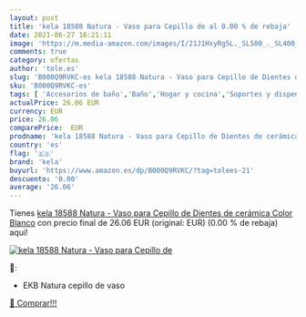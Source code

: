 ```yaml
---
layout: post
title: 'kela 18588 Natura - Vaso para Cepillo de al 0.00 % de rebaja'
date: 2021-06-27 16:21:11
image: 'https://m.media-amazon.com/images/I/21J1HxyRg5L._SL500_._SL400_.jpg'
comments: true
category: ofertas
author: 'tole.es'
slug: 'B000Q9RVKC-es kela 18588 Natura - Vaso para Cepillo de Dientes de...'
sku: 'B000Q9RVKC-es'
tags: [ 'Accesorios de baño','Baño','Hogar y cocina','Soportes y dispensadores para baño','Vasos para baño','cepillo','de','dientes','kela', ]
actualPrice: 26.06 EUR
currency: EUR
price: 26.06
comparePrice:  EUR
prodname: 'kela 18588 Natura - Vaso para Cepillo de Dientes de cerámica  Color Blanco'
country: 'es'
flag: '🇪🇸'
brand: 'kela'
buyurl: 'https://www.amazon.es/dp/B000Q9RVKC/?tag=tolees-21'
descuento: '0.00'
average: '26.06'
---
```


Tienes [kela 18588 Natura - Vaso para Cepillo de Dientes de cerámica  Color Blanco](https://www.amazon.es/dp/B000Q9RVKC/?tag=tolees-21) con precio final de  26.06 EUR (original:  EUR) (0.00 %  de rebaja) aqui!

[![kela 18588 Natura - Vaso para Cepillo de](https://m.media-amazon.com/images/I/21J1HxyRg5L._SL500_._SL400_.jpg)](https://www.amazon.es/dp/B000Q9RVKC/?tag=tolees-21)

🔎:

- EKB Natura cepillo de vaso

[🛒 Comprar!!!](https://www.amazon.es/dp/B000Q9RVKC/?tag=tolees-21)
